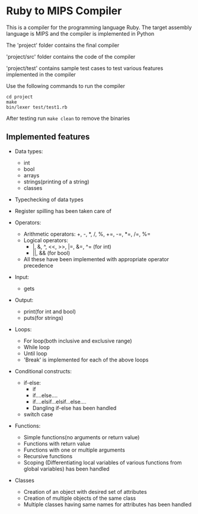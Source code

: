 # Ruby to MIPS Compiler

This is a compiler for the programming language Ruby. The target assembly language is MIPS and the compiler is implemented in Python

The 'project' folder contains the final compiler

'project/src' folder contains the code of the compiler

'project/test' contains sample test cases to test various features implemented in the compiler

Use the following commands to run the compiler

```
cd project
make
bin/lexer test/test1.rb
```

After testing run ```make clean``` to remove the binaries

## Implemented features

* Data types:
  * int
  * bool
  * arrays 
  * strings(printing of a string)
  * classes
  
 * Typechecking of data types
 * Register spilling has been taken care of
 * Operators:
   * Arithmetic operators: +, -, *, /, %, +=, -=, *=, /=, %=
   * Logical operators: 
      * |, &, ^, <<, >>, |=, &=, ^= (for int)
      * ||, && (for bool)
   * All these have been implemented with appropriate operator precedence
* Input:
   * gets
* Output:
  * print(for int and bool)
  * puts(for strings)
* Loops:
  * For loop(both inclusive and exclusive range)
  * While loop
  * Until loop
  * 'Break' is implemented for each of the above loops
* Conditional constructs:
  * if-else:
    * if
    * if....else....
    * if....elsif...elsif...else....
    * Dangling if-else has been handled
  * switch case
* Functions:
  * Simple functions(no arguments or return value)
  * Functions with return value
  * Functions with one or multiple arguments
  * Recursive functions
  * Scoping (Differentiating local variables of various functions from global variables) has been handled
* Classes
  * Creation of an object with desired set of attributes
  * Creation of multiple objects of the same class
  * Multiple classes having same names for attributes has been handled
 
 

